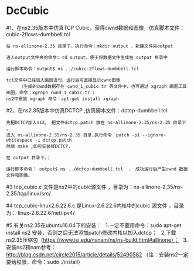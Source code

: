 # DcCubic
#1、在ns2.35版本中仿真TCP Cubic，获得cwnd数据和图像，仿真脚本文件：cubic-2flows-dumbbell.tcl

    在 ns-allinone-2.35 目录下，执行命令：mkdir output ，新建文件夹output

    进入output文件夹的命令: cd output，便于将数据文件生成在 output 目录中

    运行脚本命令：output$ ns ../cubic-2flows-dumbbell.tcl

    tcl文件中已经加入画图语句，运行后可直接显示cwnd图像
         （生成的cwnd数据存在 cwnd_1_cubic.tr 等文件中，也可通过 xgraph 画图工具画图，命令：xgraph cwnd_1_cubic.tr ）
    ns2中安装 xgraph 命令：apt-get install xgraph

#2、在ns2.35版本中仿真DCTCP ,仿真脚本文件：dctcp-dumbbell.tcl

    先把DCTCP加入ns2。 把文件dctcp.patch 放在 ns-allinone-2.35/ns-2.35 目录下 ，
    进入 ns-allinone-2.35/ns-2.35 目录,执行命令：patch -p1 --ignore-whitespace -i dctcp.patch
    然后 make ,即可安装好DCTCP.

    在 output 目录下，；

    运行脚本命令： output$ ns ../dctcp-dumbbell.tcl  ， 成功运行后产生cwnd 数据文件和图像。      

#3 tcp_cubic.c 文件是ns2中的cubic源文件 ，目录为：ns-allinone-2.35/ns-2.35/tcp/linux/src/

#4 tcp_cubic-linux2.6.22.6.c 是Linux-2.6.22.6内核中的cubic 源文件 ，目录为： linux-2.6.22.6/net/ipv4/

#5 有关ns2.35在ubuntu16.04下的安装：
    1.一定不要用命令：sudo apt-get install ns2 安装，否则之后无法添加patch修改内核以加入dctcp；
    2.下载ns2.35压缩包（https://www.isi.edu/nsnam/ns/ns-build.html#allinone）；
    3.安装ns2和nam参考：http://blog.csdn.net/circle2015/article/details/52490582 （注：安装ns2一定要给权限，命令：sudo ./install）
